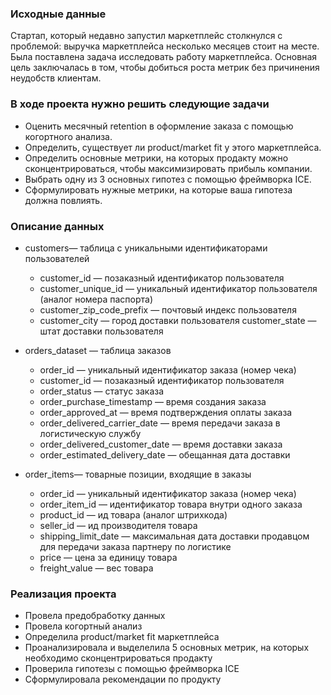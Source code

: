 ### Исходные данные  
Стартап, который недавно запустил маркетплейс столкнулся с проблемой: выручка маркетплейса несколько месяцев стоит на месте.  
Была поставлена задача исследовать работу маркетплейса. Основная цель заключалась в том, чтобы добиться роста метрик без причинения неудобств клиентам.    
### В ходе проекта нужно решить следующие задачи  
* Оценить месячный retention в оформление заказа с помощью когортного анализа.  
* Определить, существует ли product/market fit у этого маркетплейса.  
* Определить основные метрики, на которых продакту можно сконцентрироваться, чтобы максимизировать прибыль компании.  
* Выбрать одну из 3 основных гипотез с помощью фреймворка ICE.  
* Сформулировать нужные метрики, на которые ваша гипотеза должна повлиять.  
### Описание данных  
* customers— таблица с уникальными идентификаторами пользователей  
    * customer_id — позаказный идентификатор пользователя  
    * customer_unique_id — уникальный идентификатор пользователя (аналог номера паспорта)  
    * customer_zip_code_prefix — почтовый индекс пользователя  
    * customer_city — город доставки пользователя customer_state — штат доставки пользователя  

* orders_dataset — таблица заказов
    * order_id — уникальный идентификатор заказа (номер чека)
    * customer_id — позаказный идентификатор пользователя
    * order_status — статус заказа
    * order_purchase_timestamp — время создания заказа
    * order_approved_at — время подтверждения оплаты заказа
    * order_delivered_carrier_date — время передачи заказа в логистическую службу
    * order_delivered_customer_date — время доставки заказа
    * order_estimated_delivery_date — обещанная дата доставки

* order_items— товарные позиции, входящие в заказы
    * order_id — уникальный идентификатор заказа (номер чека)
    * order_item_id — идентификатор товара внутри одного заказа
    * product_id — ид товара (аналог штрихкода)
    * seller_id — ид производителя товара
    * shipping_limit_date — максимальная дата доставки продавцом для передачи заказа партнеру по логистике
    * price — цена за единицу товара
    * freight_value — вес товара
### Реализация проекта  
* Провела предобработку данных
* Провела когортный анализ  
* Определила product/market fit маркетплейса
* Проанализировала и выделелила 5 основных метрик, на которых необходимо сконцентрироваться продакту
* Проверила гипотезы с помощью фреймворка ICE
* Сформулировала рекомендации по продукту


